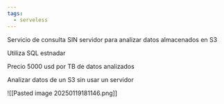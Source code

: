 ```yaml
---
tags:
  - serveless
---
```



Servicio de consulta SIN servidor para analizar datos almacenados en S3

Utiliza SQL estnadar

Precio 5000 usd por TB de datos analizados


Analizar datos de un S3 sin usar un servidor 

![[Pasted image 20250119181146.png]]
